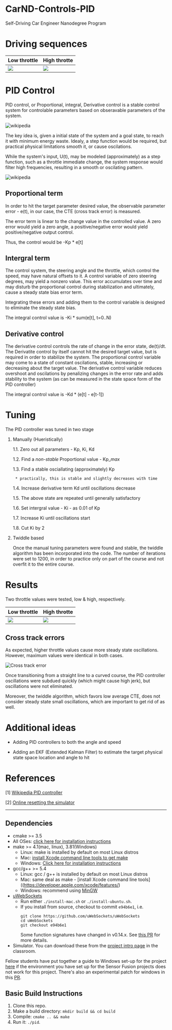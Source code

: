 # CarND-Controls-PID
Self-Driving Car Engineer Nanodegree Program

# Driving sequences


| Low throttle  | High throtte |
|---|---|
| ![](./output/low_throttle.gif) | ![](./output/high_throttle.gif) |


# PID Control

PID control, or Proportional, integral, Derivative control is a stable control system for controlable parameters based on obseravable parameters of the system. 

![wikipedia](./output/PID_en.svg.png)

The key idea is, given a initial state of the system and a goal state, to reach it with minimum energy waste. Idealy, a step function would be required, but practical physical limitations smooth it, or cause oscilations. 

While the system's input, U(t), may be modeled (approximately) as a step function, such as a throttle immediate change, the system response would filter high frequencies, resulting in a smooth or oscilating pattern. 


![wikipedia](./output/320px-PID_varyingP.jpg)

## Proportional term

In order to hit the target parameter desired value, the observable parameter error - e(t), in our case, the CTE (cross track error) is measured. 

The error term is linear to the change value in the controlled value. A zero error would yield a zero angle, a positive/negative error would yield positive/negative output control.

Thus, the control would be -Kp * e[t]

## Intergral term

The control system, the steering angle and the throttle, which control the speed, may have natural offsets to it. A control variable of zero steering degrees, may yield a nonzero value. This error accumulates over time and may disturb the proportional control during stabilization and ultimately, cause a steady state bias error term. 

Integrating these errors and adding them to the control variable is designed to eliminate the steady state bias.

The integral control value is -Ki * sum(e[t], t=0..N)

## Derivative control

The derivative control controls the rate of change in the error state, de(t)/dt. The Derivatite control by itself cannot hit the desired target value, but is required in order to stabilize the system. The proportional control variable may come to a state of constant oscilations, stable, increasing or decreasing about the target value. The derivative control variable reduces overshoot and oscilations by penalizing changes in the error rate and adds stability to the system (as can be measured in the state space form of the PID controller)

The integral control value is -Kd * (e[t] - e[t-1])


# Tuning

The PID controller was tuned in two stage

1. Manually (Hueristically)

    1.1. Zero out all parameters - Kp, Ki, Kd
    
    1.2. Find a *non-stable* Proportional value - Kp_*max*

    1.3. Find a stable osciallating (approximately) Kp

        * practically, this is stable and slightly decreases with time
    
    1.4. Increase derivative term Kd until oscillations decrease

    1.5. The above state are repeated until generally satisfactory 

    1.6. Set intergral value - Ki - as 0.01 of Kp

    1.7. Increase Ki until oscillations start

    1.8. Cut Ki by 2

2. Twiddle based

    Once the manual tuning parameters were found and stable, the twiddle algorithm has been incorporated into the code. The number of iterations were set to 1200, in order to practice only on part of the course and not overfit it to the entire course.


# Results

Two throttle values were tested, low & high, respectively.


| Low throttle  | High throtte |
|---|---|
| ![](./output/low_throttle.gif) | ![](./output/high_throttle.gif) |


## Cross track errors


As expected, higher throttle values cause more steady state oscillations. However, maximum values were identical in both cases.


![Cross track error](./output/CTE.png)


Once transitioning from a straight line to a curved course, the PID controller oscillations were subdued quickly (which might cause high jerk), but oscillations were not eliminated.

Moreover, the twiddle algorithm, which favors low average CTE, does not consider steady state small oscillations, which are important to get rid of as well.

# Additional ideas

- Adding PID controllers to both the angle and speed

- Adding an EKF (Extended Kalman Filter) to estimate the target physical state space location and angle to hit

# References

[1] [Wikipedia PID controller](https://en.wikipedia.org/wiki/PID_controller)

[2] [Online resetting the simulator](https://github.com/ruktech) 

---

## Dependencies

* cmake >= 3.5
 * All OSes: [click here for installation instructions](https://cmake.org/install/)
* make >= 4.1(mac, linux), 3.81(Windows)
  * Linux: make is installed by default on most Linux distros
  * Mac: [install Xcode command line tools to get make](https://developer.apple.com/xcode/features/)
  * Windows: [Click here for installation instructions](http://gnuwin32.sourceforge.net/packages/make.htm)
* gcc/g++ >= 5.4
  * Linux: gcc / g++ is installed by default on most Linux distros
  * Mac: same deal as make - [install Xcode command line tools]((https://developer.apple.com/xcode/features/)
  * Windows: recommend using [MinGW](http://www.mingw.org/)
* [uWebSockets](https://github.com/uWebSockets/uWebSockets)
  * Run either `./install-mac.sh` or `./install-ubuntu.sh`.
  * If you install from source, checkout to commit `e94b6e1`, i.e.
    ```
    git clone https://github.com/uWebSockets/uWebSockets 
    cd uWebSockets
    git checkout e94b6e1
    ```
    Some function signatures have changed in v0.14.x. See [this PR](https://github.com/udacity/CarND-MPC-Project/pull/3) for more details.
* Simulator. You can download these from the [project intro page](https://github.com/udacity/self-driving-car-sim/releases) in the classroom.

Fellow students have put together a guide to Windows set-up for the project [here](https://s3-us-west-1.amazonaws.com/udacity-selfdrivingcar/files/Kidnapped_Vehicle_Windows_Setup.pdf) if the environment you have set up for the Sensor Fusion projects does not work for this project. There's also an experimental patch for windows in this [PR](https://github.com/udacity/CarND-PID-Control-Project/pull/3).

## Basic Build Instructions

1. Clone this repo.
2. Make a build directory: `mkdir build && cd build`
3. Compile: `cmake .. && make`
4. Run it: `./pid`. 

